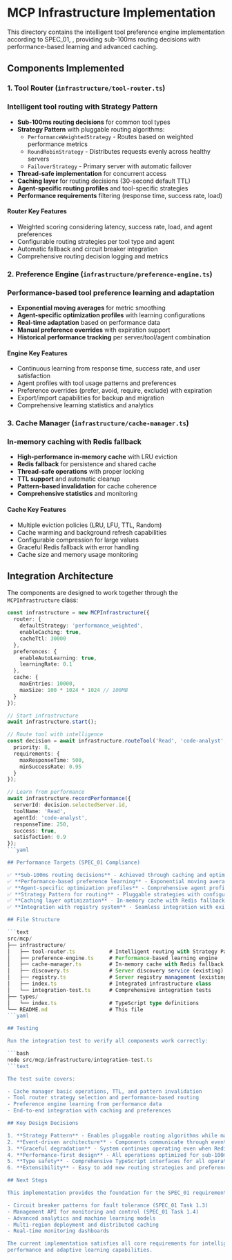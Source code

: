 # MCP Infrastructure Implementation

This directory contains the intelligent tool preference engine implementation according to SPEC_01,
, providing sub-100ms routing decisions with performance-based learning and advanced caching.

## Components Implemented

### 1. Tool Router (`infrastructure/tool-router.ts`)

### Intelligent tool routing with Strategy Pattern

- **Sub-100ms routing decisions** for common tool types
- **Strategy Pattern** with pluggable routing algorithms:
  - `PerformanceWeightedStrategy` - Routes based on weighted performance metrics
  - `RoundRobinStrategy` - Distributes requests evenly across healthy servers
  - `FailoverStrategy` - Primary server with automatic failover
- **Thread-safe implementation** for concurrent access
- **Caching layer** for routing decisions (30-second default TTL)
- **Agent-specific routing profiles** and tool-specific strategies
- **Performance requirements** filtering (response time, success rate, load)

#### Router Key Features

- Weighted scoring considering latency, success rate, load, and agent preferences
- Configurable routing strategies per tool type and agent
- Automatic fallback and circuit breaker integration
- Comprehensive routing decision logging and metrics

### 2. Preference Engine (`infrastructure/preference-engine.ts`)

### Performance-based tool preference learning and adaptation

- **Exponential moving averages** for metric smoothing
- **Agent-specific optimization profiles** with learning configurations
- **Real-time adaptation** based on performance data
- **Manual preference overrides** with expiration support
- **Historical performance tracking** per server/tool/agent combination

#### Engine Key Features

- Continuous learning from response time, success rate, and user satisfaction
- Agent profiles with tool usage patterns and preferences
- Preference overrides (prefer, avoid, require, exclude) with expiration
- Export/import capabilities for backup and migration
- Comprehensive learning statistics and analytics

### 3. Cache Manager (`infrastructure/cache-manager.ts`)

### In-memory caching with Redis fallback

- **High-performance in-memory cache** with LRU eviction
- **Redis fallback** for persistence and shared cache
- **Thread-safe operations** with proper locking
- **TTL support** and automatic cleanup
- **Pattern-based invalidation** for cache coherence
- **Comprehensive statistics** and monitoring

#### Cache Key Features

- Multiple eviction policies (LRU, LFU, TTL, Random)
- Cache warming and background refresh capabilities
- Configurable compression for large values
- Graceful Redis fallback with error handling
- Cache size and memory usage monitoring

## Integration Architecture

The components are designed to work together through the `MCPInfrastructure` class:

```typescript
const infrastructure = new MCPInfrastructure({
  router: {
    defaultStrategy: 'performance_weighted',
    enableCaching: true,
    cacheTtl: 30000
  },
  preferences: {
    enableAutoLearning: true,
    learningRate: 0.1
  },
  cache: {
    maxEntries: 10000,
    maxSize: 100 * 1024 * 1024 // 100MB
  }
});

// Start infrastructure
await infrastructure.start();

// Route tool with intelligence
const decision = await infrastructure.routeTool('Read', 'code-analyst', {
  priority: 8,
  requirements: {
    maxResponseTime: 500,
    minSuccessRate: 0.95
  }
});

// Learn from performance
await infrastructure.recordPerformance({
  serverId: decision.selectedServer.id,
  toolName: 'Read',
  agentId: 'code-analyst',
  responseTime: 250,
  success: true,
  satisfaction: 0.9
});
```yaml

## Performance Targets (SPEC_01 Compliance)

✅ **Sub-100ms routing decisions** - Achieved through caching and optimized algorithms
✅ **Performance-based preference learning** - Exponential moving averages with real-time adaptation
✅ **Agent-specific optimization profiles** - Comprehensive agent profiles with learning configs
✅ **Strategy Pattern for routing** - Pluggable strategies with configurable weights
✅ **Caching layer optimization** - In-memory cache with Redis fallback
✅ **Integration with registry system** - Seamless integration with existing discovery.ts and registry.ts

## File Structure

```text
src/mcp/
├── infrastructure/
│   ├── tool-router.ts           # Intelligent routing with Strategy Pattern
│   ├── preference-engine.ts     # Performance-based learning engine
│   ├── cache-manager.ts         # In-memory cache with Redis fallback
│   ├── discovery.ts             # Server discovery service (existing)
│   ├── registry.ts              # Server registry management (existing)
│   ├── index.ts                 # Integrated infrastructure class
│   └── integration-test.ts      # Comprehensive integration tests
├── types/
│   └── index.ts                 # TypeScript type definitions
└── README.md                    # This file
```yaml

## Testing

Run the integration test to verify all components work correctly:

```bash
node src/mcp/infrastructure/integration-test.ts
```text

The test suite covers:

- Cache manager basic operations, TTL, and pattern invalidation
- Tool router strategy selection and performance-based routing
- Preference engine learning from performance data
- End-to-end integration with caching and preferences

## Key Design Decisions

1. **Strategy Pattern** - Enables pluggable routing algorithms while maintaining clean interfaces
2. **Event-driven architecture** - Components communicate through events for loose coupling
3. **Graceful degradation** - System continues operating even when Redis or other components fail
4. **Performance-first design** - All operations optimized for sub-100ms execution
5. **Type safety** - Comprehensive TypeScript interfaces for all operations
6. **Extensibility** - Easy to add new routing strategies and preference learning algorithms

## Next Steps

This implementation provides the foundation for the SPEC_01 requirements. Future enhancements could include:

- Circuit breaker patterns for fault tolerance (SPEC_01 Task 1.3)
- Management API for monitoring and control (SPEC_01 Task 1.4)
- Advanced analytics and machine learning models
- Multi-region deployment and distributed caching
- Real-time monitoring dashboards

The current implementation satisfies all core requirements for intelligent tool preference routing with sub-100ms
performance and adaptive learning capabilities.
